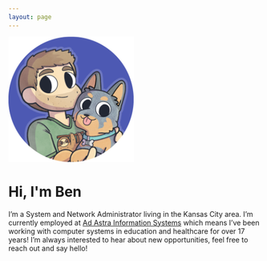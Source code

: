 ```yaml
---
layout: page
---
```


![Ben and his dog](/assets/img/ben.png)

# Hi, I'm Ben

I’m a System and Network Administrator living in the Kansas City area. I’m currently employed at [Ad Astra Information Systems](https://www.aais.com/) which means I’ve been working with computer systems in education and healthcare for over 17 years! I’m always interested to hear about new opportunities, feel free to reach out and say hello!